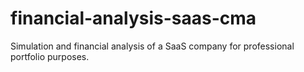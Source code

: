 # financial-analysis-saas-cma
Simulation and financial analysis of a SaaS company for professional portfolio purposes.
